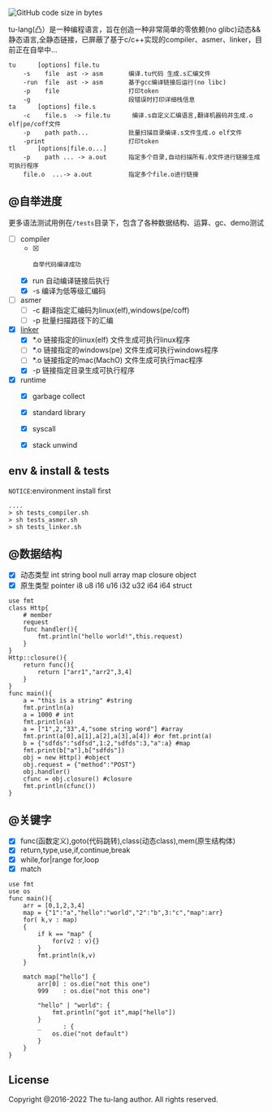 <p>
<!--<img alt="GitHub" src="https://img.shields.io/github/license/tu-lang/tu">-->
<img alt="GitHub code size in bytes" src="https://img.shields.io/github/languages/code-size/tu-lang/tu">
</p>

tu-lang(凸）是一种编程语言，旨在创造一种非常简单的零依赖(no glibc)动态&&静态语言,全静态链接，已屏蔽了基于c/c++实现的compiler、asmer、linker，目前正在自举中...
```asciidoc
tu      [options] file.tu        
    -s    file  ast -> asm       编译.tu代码 生成.s汇编文件
    -run  file  ast -> asm       基于gcc编译链接后运行(no libc)
    -p    file                   打印token
    -g                           段错误时打印详细栈信息
ta      [options] file.s        
    -c    file.s  -> file.tu      编译.s自定义汇编语言,翻译机器码并生成.o elf|pe/coff文件
    -p    path path...           批量扫描目录编译.s文件生成.o elf文件
    -print                       打印token
tl      [options|file.o...] 
    -p    path ... -> a.out      指定多个目录,自动扫描所有.0文件进行链接生成可执行程序
    file.o  ...-> a.out          指定多个file.o进行链接    
```
## @自举进度
更多语法测试用例在`/tests`目录下，包含了各种数据结构、运算、gc、demo测试

- [ ] compiler
  - [x]     自举代码编译成功
  - [x] run 自动编译链接后执行
  - [x] -s  编译为低等级汇编码
- [ ] asmer 
  - [ ] -c  翻译指定汇编码为linux(elf),windows(pe/coff)
  - [ ] -p  批量扫描路径下的汇编
- [x] [linker](./linker) 
  - [x] *.o 链接指定的linux(elf) 文件生成可执行linux程序
  - [ ] *.o 链接指定的windows(pe) 文件生成可执行windows程序
  - [ ] *.o 链接指定的mac(MachO) 文件生成可执行mac程序
  - [x] -p  链接指定目录生成可执行程序
- [x] runtime
  - [x] garbage collect
  - [x] standard library
  - [x] syscall
  - [x] stack unwind
 
  
## env & install & tests 
`NOTICE`:environment install first
```asciidoc
....
> sh tests_compiler.sh
> sh tests_asmer.sh
> sh tests_linker.sh

```
## @数据结构
- [x] 动态类型 int string bool null array map closure object
- [x] 原生类型 pointer i8 u8 i16 u16 i32 u32 i64 i64 struct
```
use fmt
class Http{
    # member
    request
    func handler(){
        fmt.println("hello world!",this.request)
    }
}
Http::closure(){
    return func(){
        return ["arr1","arr2",3,4]
    }
}
func main(){
    a = "this is a string" #string
    fmt.println(a)
    a = 1000 # int
    fmt.println(a)
    a = ["1",2,"33",4,"some string word"] #array
    fmt.print(a[0],a[1],a[2],a[3],a[4]) #or fmt.print(a)
    b = {"sdfds":"sdfsd",1:2,"sdfds":3,"a":a} #map
    fmt.print(b["a"],b["sdfds"])
    obj = new Http() #object
    obj.request = {"method":"POST"}
    obj.handler()
    cfunc = obj.closure() #closure
    fmt.println(cfunc())
}
```
## @关键字
- [x] func(函数定义),goto(代码跳转),class(动态class),mem(原生结构体)
- [x] return,type,use,if,continue,break
- [x] while,for|range for,loop
- [x] match

```
use fmt
use os
func main(){
    arr = [0,1,2,3,4]
    map = {"1":"a","hello":"world","2":"b",3:"c","map":arr}
    for( k,v : map)
    {
        if k == "map" {
            for(v2 : v){}
        }
        fmt.println(k,v)
    }

    match map["hello"] {
        arr[0] : os.die("not this one")
        999    : os.die("not this one")

        "hello" | "world": {
            fmt.println("got it",map["hello"])
        }
        _      : {
            os.die("not default")
        }
    }
}
```
## License
Copyright @2016-2022 The tu-lang author. All rights reserved.